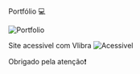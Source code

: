 Portfólio 💻

![Portfolio](https://github.com/AmandaThayna/portifolio-Amanda/assets/124202338/0822eec1-b2a8-4d11-b252-b7b05596e00c)


Site acessivel com Vlibra
![Acessivel](https://github.com/AmandaThayna/portifolio-Amanda/assets/124202338/54de2126-4129-477c-b19a-7147e7661250)


Obrigado pela atenção❗
